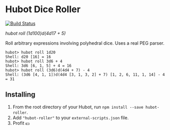 # Hubot Dice Roller

[![Build Status](https://travis-ci.org/smashwilson/hubot-roll.svg?branch=master)](https://travis-ci.org/smashwilson/hubot-roll)

*hubot roll (1d100)d(4d17 + 5)*

Roll arbitrary expressions involving polyhedral dice. Uses a real PEG parser.

```
hubot> hubot roll 1d20
Shell: d20 [16] = 16
hubot> hubot roll 3d6 + 4
Shell: 3d6 [6, 1, 5] + 4 = 16
hubot> hubot roll (3d6)d(4d4 + 7) - 4
Shell: (3d6 [4, 1, 1])d(4d4 [3, 1, 3, 2] + 7) [1, 2, 6, 11, 1, 14] - 4 = 31
```

## Installing

1. From the root directory of your Hubot, run `npm install --save hubot-roller`.
2. Add `"hubot-roller"` to your `external-scripts.json` file.
3. Profit :dollar:

